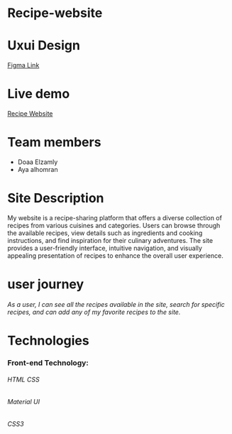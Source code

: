 # Recipe-website 
# Uxui Design
[Figma Link](https://www.figma.com/file/QXJ3qvXthuCfy43n7P1ylm/Recipe-Ad?type=design&node-id=0-1&t=uvd50X7prtTDjJG4-0)
# Live demo
[Recipe Website](https://kytc-front-end.github.io/Recipe-AD/)
# Team members
- Doaa Elzamly
- Aya alhomran
# Site Description
My website is a recipe-sharing platform that offers a diverse collection of recipes from various cuisines and categories. Users can browse through the available recipes, view details such as ingredients and cooking instructions, and find inspiration for their culinary adventures. The site provides a user-friendly interface, intuitive navigation, and visually appealing presentation of recipes to enhance the overall user experience.
# user journey 
###### As a user, I can see all the recipes available in the site, search for specific recipes, and can  add any of my favorite recipes to the site.
# Technologies 
### Front-end Technology:
###### HTML CSS
###### Material UI
###### CSS3
